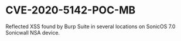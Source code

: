 # CVE-2020-5142-POC-MB
Reflected XSS found by Burp Suite in several locations on SonicOS 7.0 Sonicwall NSA device.
